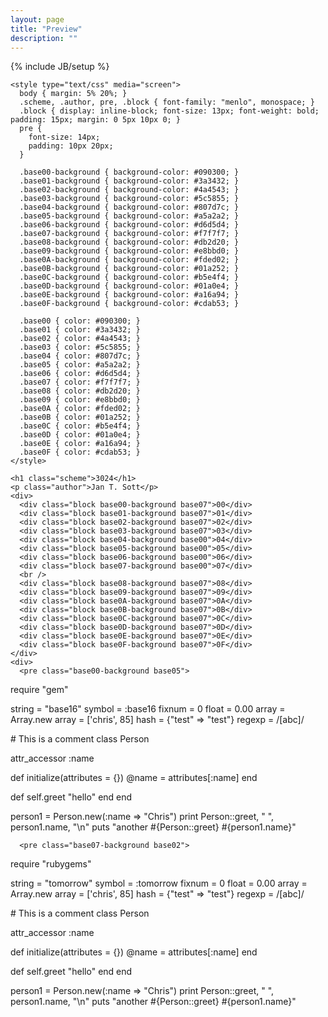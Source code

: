```yaml
---
layout: page
title: "Preview"
description: ""
---
```

{% include JB/setup %}

    <style type="text/css" media="screen">
      body { margin: 5% 20%; }
      .scheme, .author, pre, .block { font-family: "menlo", monospace; }
  	  .block { display: inline-block; font-size: 13px; font-weight: bold; padding: 15px; margin: 0 5px 10px 0; }
  	  pre {
  	    font-size: 14px;
  	    padding: 10px 20px;
  	  }
  	  
      .base00-background { background-color: #090300; }
      .base01-background { background-color: #3a3432; }
      .base02-background { background-color: #4a4543; }
      .base03-background { background-color: #5c5855; }
      .base04-background { background-color: #807d7c; }
      .base05-background { background-color: #a5a2a2; }
      .base06-background { background-color: #d6d5d4; }
      .base07-background { background-color: #f7f7f7; }
      .base08-background { background-color: #db2d20; }
      .base09-background { background-color: #e8bbd0; }
      .base0A-background { background-color: #fded02; }
      .base0B-background { background-color: #01a252; }
      .base0C-background { background-color: #b5e4f4; }
      .base0D-background { background-color: #01a0e4; }
      .base0E-background { background-color: #a16a94; }
      .base0F-background { background-color: #cdab53; }
      
      .base00 { color: #090300; }
      .base01 { color: #3a3432; }
      .base02 { color: #4a4543; }
      .base03 { color: #5c5855; }
      .base04 { color: #807d7c; }
      .base05 { color: #a5a2a2; }
      .base06 { color: #d6d5d4; }
      .base07 { color: #f7f7f7; }
      .base08 { color: #db2d20; }
      .base09 { color: #e8bbd0; }
      .base0A { color: #fded02; }
      .base0B { color: #01a252; }
      .base0C { color: #b5e4f4; }
      .base0D { color: #01a0e4; }
      .base0E { color: #a16a94; }
      .base0F { color: #cdab53; }
    </style>

    <h1 class="scheme">3024</h1>
    <p class="author">Jan T. Sott</p>
    <div>
      <div class="block base00-background base07">00</div>
      <div class="block base01-background base07">01</div>
      <div class="block base02-background base07">02</div>
      <div class="block base03-background base07">03</div>
      <div class="block base04-background base00">04</div>
      <div class="block base05-background base00">05</div>
      <div class="block base06-background base00">06</div>
      <div class="block base07-background base00">07</div>
      <br />
      <div class="block base08-background base07">08</div>
      <div class="block base09-background base07">09</div>
      <div class="block base0A-background base07">0A</div>
      <div class="block base0B-background base07">0B</div>
      <div class="block base0C-background base07">0C</div>
      <div class="block base0D-background base07">0D</div>
      <div class="block base0E-background base07">0E</div>
      <div class="block base0F-background base07">0F</div>
    </div>
    <div>
      <pre class="base00-background base05">
<span class="base0E">require</span> <span class="base0B">"gem"</span>

<span class="base08">string</span> = <span class="base0B">"base16"</span>
<span class="base08">symbol</span> = <span class="base0B">:base16</span>
<span class="base08">fixnum</span> = <span class="base09">0</span>
<span class="base08">float</span>  = <span class="base09">0.00</span>
<span class="base08">array</span>  = <span class="base0A">Array</span>.<span class="base0D">new</span>
<span class="base08">array</span>  = [<span class="base0B">'chris'</span>, <span class="base09">85</span>]
<span class="base08">hash</span>   = {<span class="base0B">"test"</span> => <span class="base0B">"test"</span>}
<span class="base08">regexp</span> = <span class="base0C">/[abc]/</span>

<span class="base03"># This is a comment</span>
<span class="base0E">class</span> <span class="base0A">Person</span>
  
  <span class="base0D">attr_accessor</span> <span class="base0B">:name</span>
  
  <span class="base0E">def</span> <span class="base0D">initialize</span>(<span class="base08">attributes</span> = {})
    <span class="base08">@name</span> = <span class="base08">attributes</span>[<span class="base0B">:name</span>]
  <span class="base0E">end</span>
  
  <span class="base0E">def</span> <span class="base0E">self</span>.<span class="base0D">greet</span>
    <span class="base02-background"><span class="base0B">"hello"</span></span>
  <span class="base0E">end</span>
<span class="base0E">end</span>

<span class="base08">person1</span> = <span class="base0A">Person</span>.<span class="base0D">new</span>(<span class="base0B">:name</span> => <span class="base0B">"Chris"</span>)
<span class="base0D">print</span> <span class="base0A">Person</span>::<span class="base0D">greet</span>, <span class="base0B">" "</span>, <span class="base08">person1</span>.<span class="base0D">name</span>, <span class="base0B">"<span class="base09">\n</span>"</span>
<span class="base0D">puts</span> <span class="base0B">"another </span><span class="base0F">#{</span><span class="base0A">Person</span>::<span class="base0D">greet</span><span class="base0F">}</span> <span class="base0F">#{</span><span class="base08">person1</span>.<span class="base0D">name</span><span class="base0F">}</span><span class="base0B">"</span>
      </pre>
      
      <pre class="base07-background base02">
<span class="base0E">require</span> <span class="base0B">"rubygems"</span>

<span class="base08">string</span> = <span class="base0B">"tomorrow"</span>
<span class="base08">symbol</span> = <span class="base0B">:tomorrow</span>
<span class="base08">fixnum</span> = <span class="base09">0</span>
<span class="base08">float</span>  = <span class="base09">0.00</span>
<span class="base08">array</span>  = <span class="base0A">Array</span>.<span class="base0D">new</span>
<span class="base08">array</span>  = [<span class="base0B">'chris'</span>, <span class="base09">85</span>]
<span class="base08">hash</span>   = {<span class="base0B">"test"</span> => <span class="base0B">"test"</span>}
<span class="base08">regexp</span> = <span class="base0C">/[abc]/</span>

<span class="base03"># This is a comment</span>
<span class="base0E">class</span> <span class="base0A">Person</span>

  <span class="base0D">attr_accessor</span> <span class="base0B">:name</span>

  <span class="base0E">def</span> <span class="base0D">initialize</span>(<span class="base08">attributes</span> = {})
    <span class="base08">@name</span> = <span class="base08">attributes</span>[<span class="base0B">:name</span>]
  <span class="base0E">end</span>

  <span class="base0E">def</span> <span class="base0E">self</span>.<span class="base0D">greet</span>
    <span class="base06-background"><span class="base0B">"hello"</span></span>
  <span class="base0E">end</span>
<span class="base0E">end</span>

<span class="base08">person1</span> = <span class="base0A">Person</span>.<span class="base0D">new</span>(<span class="base0B">:name</span> => <span class="base0B">"Chris"</span>)
<span class="base0D">print</span> <span class="base0A">Person</span>::<span class="base0D">greet</span>, <span class="base0B">" "</span>, <span class="base08">person1</span>.<span class="base0D">name</span>, <span class="base0B">"<span class="base09">\n</span>"</span>
<span class="base0D">puts</span> <span class="base0B">"another </span><span class="base0F">#{</span><span class="base0A">Person</span>::<span class="base0D">greet</span><span class="base0F">}</span> <span class="base0F">#{</span><span class="base08">person1</span>.<span class="base0D">name</span><span class="base0F">}</span><span class="base0B">"</span>
      </pre>
    </div>